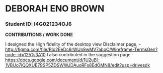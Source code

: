 # DEBORAH ENO BROWN

### Student ID: I4G021234OJ6


**CONTRIBUTIONS / WORK DONE**

I designed the High fidelity of the desktop view Disclaimer page, -
http://figma.com/file/Rlo2EeDc8rWUn9wMV7aboO/Wireframe-TermsGen?node-id=125%3A10
I also contributed in the suggestion page -https://docs.google.com/document/d/1U2uBI-1VBUo7iQQXUE79SP5ZDSWWJDAuoRFs8EdOMN8/edit?usp=drivesdk 
